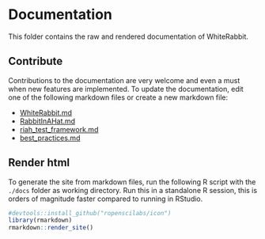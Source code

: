 # Documentation
This folder contains the raw and rendered documentation of WhiteRabbit.

## Contribute
Contributions to the documentation are very welcome and even a must when new features are implemented.
To update the documentation, edit one of the following markdown files or create a new markdown file:
 - [WhiteRabbit.md](/docs/WhiteRabbit.md)
 - [RabbitInAHat.md](/docs/RabbitInAHat.md)
 - [riah_test_framework.md](/docs/riah_test_framework.md)
 - [best_practices.md](/docs/best_practices.md) 

## Render html
To generate the site from markdown files, run the following R script with the `./docs` folder as working directory.
Run this in a standalone R session, this is orders of magnitude faster compared to running in RStudio.

```R
#devtools::install_github("ropenscilabs/icon")
library(rmarkdown)
rmarkdown::render_site()
```